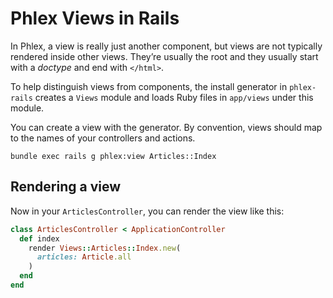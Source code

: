 # Phlex Views in Rails

In Phlex, a view is really just another component, but views are not typically rendered inside other views. They’re usually the root and they usually start with a _doctype_ and end with `</html>`.

To help distinguish views from components, the install generator in `phlex-rails` creates a `Views` module and loads Ruby files in `app/views` under this module.

You can create a view with the generator. By convention, views should map to the names of your controllers and actions.

```
bundle exec rails g phlex:view Articles::Index
```

## Rendering a view

Now in your `ArticlesController`, you can render the view like this:

```ruby
class ArticlesController < ApplicationController
  def index
    render Views::Articles::Index.new(
      articles: Article.all
    )
  end
end
```
